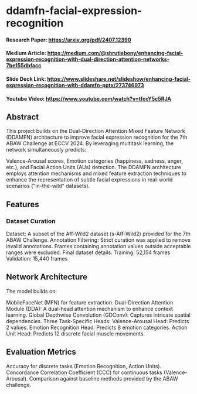 # ddamfn-facial-expression-recognition
#### Research Paper: https://arxiv.org/pdf/2407.12390
#### Medium Article: https://medium.com/@shrutiebony/enhancing-facial-expression-recognition-with-dual-direction-attention-networks-7be155dbfacc
#### Slide Deck Link: https://www.slideshare.net/slideshow/enhancing-facial-expression-recognition-with-ddamfn-pptx/273746973
#### Youtube Video: https://www.youtube.com/watch?v=tfccY5c5RJA

## Abstract
This project builds on the Dual-Direction Attention Mixed Feature Network (DDAMFN) architecture to improve facial expression recognition for the 7th ABAW Challenge at ECCV 2024. By leveraging multitask learning, the network simultaneously predicts:

Valence-Arousal scores,
Emotion categories (happiness, sadness, anger, etc.), and
Facial Action Units (AUs) detection.
The DDAMFN architecture employs attention mechanisms and mixed feature extraction techniques to enhance the representation of subtle facial expressions in real-world scenarios ("in-the-wild" datasets).




## Features
### Dataset Curation
Dataset: A subset of the Aff-Wild2 dataset (s-Aff-Wild2) provided for the 7th ABAW Challenge.
Annotation Filtering: Strict curation was applied to remove invalid annotations. Frames containing annotation values outside acceptable ranges were excluded.
Final dataset details:
Training: 52,154 frames
Validation: 15,440 frames

## Network Architecture
The model builds on:

MobileFaceNet (MFN) for feature extraction.
Dual-Direction Attention Module (DDA): A dual-head attention mechanism to enhance context learning.
Global Depthwise Convolution (GDConv): Captures intricate spatial dependencies.
Three Task-Specific Heads:
Valence-Arousal Head: Predicts 2 values.
Emotion Recognition Head: Predicts 8 emotion categories.
Action Unit Head: Predicts 12 discrete facial muscle movements.

## Evaluation Metrics
Accuracy for discrete tasks (Emotion Recognition, Action Units).
Concordance Correlation Coefficient (CCC) for continuous tasks (Valence-Arousal).
Comparison against baseline methods provided by the ABAW challenge.

